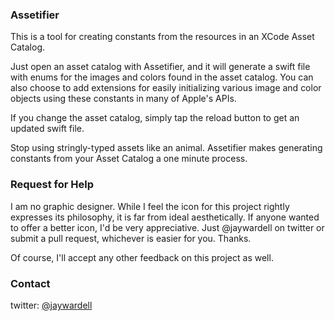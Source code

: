 ### Assetifier

This is a tool for creating constants from the resources in an XCode Asset Catalog.

Just open an asset catalog with Assetifier, and it will generate a swift file with enums for the images and colors found in the asset catalog.  You can also choose to add extensions for easily initializing various image and color objects using these constants in many of Apple's APIs.

If you change the asset catalog, simply tap the reload button to get an updated swift file.

Stop using stringly-typed assets like an animal.  Assetifier makes generating constants from your Asset Catalog a one minute process.

### Request for Help
I am no graphic designer.  While I feel the icon for this project rightly expresses its philosophy, it is far from ideal aesthetically.  If anyone wanted to offer a better icon, I'd be very appreciative. Just @jaywardell on twitter or submit a pull request, whichever is easier for you.  Thanks. 

Of course, I'll accept any other feedback on this project as well.

### Contact

twitter: [@jaywardell](https://twitter.com/jaywardell)



